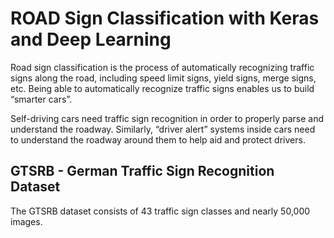 # ROAD Sign Classification with Keras and Deep Learning

Road sign classification is the process of automatically recognizing traffic signs along the road, including speed limit signs, yield signs, merge signs, etc. Being able to automatically recognize traffic signs enables us to build “smarter cars”.

Self-driving cars need traffic sign recognition in order to properly parse and understand the roadway. Similarly, “driver alert” systems inside cars need to understand the roadway around them to help aid and protect drivers.




## **GTSRB - German Traffic Sign Recognition Dataset**
The GTSRB dataset consists of 43 traffic sign classes and nearly 50,000 images.




